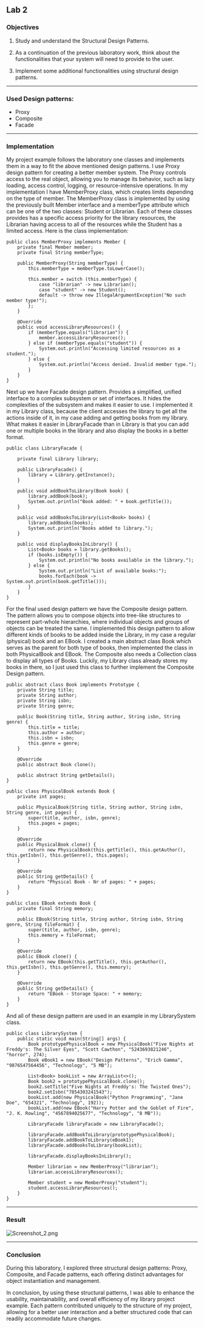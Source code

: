 ## Lab 2

### Objectives
1. Study and understand the Structural Design Patterns.

2. As a continuation of the previous laboratory work, think about the functionalities that your system will need to provide to the user.

3. Implement some additional functionalities using structural design patterns.

---

### Used Design patterns:
* Proxy
* Composite
* Facade

---

### Implementation

My project example follows the laboratory one classes and implements them in a way to fit the above mentioned
design patterns. I use Proxy design pattern for creating a better member system. The Proxy controls access to the real 
object, allowing you to manage its behavior, such as lazy loading, access control, logging, or resource-intensive operations. 
In my implementation I have MemberProxy class, which creates limits depending on the type of member. The MemberProxy class 
is implemented by using the previously built Member interface and a memberType attribute which can be one of the two classes: 
Student or Librarian. Each of these classes provides has a specific access priority for the library resources, 
the Librarian having access to all of the resources while the Student has a limited access. Here is the class implementation:
```
public class MemberProxy implements Member {
    private final Member member;
    private final String memberType;

    public MemberProxy(String memberType) {
        this.memberType = memberType.toLowerCase();

        this.member = switch (this.memberType) {
            case "librarian" -> new Librarian();
            case "student" -> new Student();
            default -> throw new IllegalArgumentException("No such member type!");
        };
    }

    @Override
    public void accessLibraryResources() {
        if (memberType.equals("librarian")) {
            member.accessLibraryResources();
        } else if (memberType.equals("student")) {
            System.out.println("Accessing limited resources as a student.");
        } else {
            System.out.println("Access denied. Invalid member type.");
        }
    }
}
```
Next up we have Facade design pattern. Provides a simplified, unified interface to a complex subsystem or set of interfaces. 
It hides the complexities of the subsystem and makes it easier to use. I implemented it in my Library class, because the
client accesses the library to get all the actions inside of it, in my case adding and getting books from my library. 
What makes it easier in LibraryFacade than in Library is that you can add one or multiple books in the library and also
display the books in a better format.
```
public class LibraryFacade {

    private final Library library;

    public LibraryFacade() {
        library = Library.getInstance();
    }

    public void addBookToLibrary(Book book) {
        library.addBook(book);
        System.out.println("Book added: " + book.getTitle());
    }

    public void addBooksToLibrary(List<Book> books) {
        library.addBooks(books);
        System.out.println("Books added to library.");
    }

    public void displayBooksInLibrary() {
        List<Book> books = library.getBooks();
        if (books.isEmpty()) {
            System.out.println("No books available in the library.");
        } else {
            System.out.println("List of available books:");
            books.forEach(book -> System.out.println(book.getTitle()));
        }
    }
}
```
For the final used design pattern we have the Composite design pattern. The pattern allows you to compose objects into 
tree-like structures to represent part-whole hierarchies, where individual objects and groups of objects can be treated the same.
I implemented this design pattern to allow different kinds of books to be added inside the Library, in my case a regular (physical) book
and an EBook. I created a main abstract class Book which serves as the parent for both type of books, then implemented the class
in both PhysicalBook and EBook. The Composite also needs a Collection class to display all types of Books. Luckily, my 
Library class already stores my books in there, so I just used this class to further implement the Composite Design pattern.

```
public abstract class Book implements Prototype {
    private String title;
    private String author;
    private String isbn;
    private String genre;

    public Book(String title, String author, String isbn, String genre) {
        this.title = title;
        this.author = author;
        this.isbn = isbn;
        this.genre = genre;
    }

    @Override
    public abstract Book clone();

    public abstract String getDetails();
}
```
```
public class PhysicalBook extends Book {
    private int pages;

    public PhysicalBook(String title, String author, String isbn, String genre, int pages) {
        super(title, author, isbn, genre);
        this.pages = pages;
    }

    @Override
    public PhysicalBook clone() {
        return new PhysicalBook(this.getTitle(), this.getAuthor(), this.getIsbn(), this.getGenre(), this.pages);
    }

    @Override
    public String getDetails() {
        return "Physical Book - Nr of pages: " + pages;
    }
}
```
```
public class EBook extends Book {
    private final String memory;

    public EBook(String title, String author, String isbn, String genre, String fileFormat) {
        super(title, author, isbn, genre);
        this.memory = fileFormat;
    }

    @Override
    public EBook clone() {
        return new EBook(this.getTitle(), this.getAuthor(), this.getIsbn(), this.getGenre(), this.memory);
    }

    @Override
    public String getDetails() {
        return "EBook - Storage Space: " + memory;
    }
}
```
And all of these design pattern are used in an example in my LibrarySystem class.
```
public class LibrarySystem {
    public static void main(String[] args) {
        Book prototypePhysicalBook = new PhysicalBook("Five Nights at Freddy's: The Silver Eyes", "Scott Cawthon", "5243693821246", "horror", 274);
        Book eBook1 = new EBook("Design Patterns", "Erich Gamma", "9876547564456", "Technology", "5 MB");

        List<Book> bookList = new ArrayList<>();
        Book book2 = prototypePhysicalBook.clone();
        book2.setTitle("Five Nights at Freddy's: The Twisted Ones");
        book2.setIsbn("7854303241543");
        bookList.add(new PhysicalBook("Python Programming", "Jane Doe", "654321", "Technology", 192));
        bookList.add(new EBook("Harry Potter and the Goblet of Fire", "J. K. Rowling", "4567894025677", "Technology", "8 MB"));

        LibraryFacade libraryFacade = new LibraryFacade();

        libraryFacade.addBookToLibrary(prototypePhysicalBook);
        libraryFacade.addBookToLibrary(eBook1);
        libraryFacade.addBooksToLibrary(bookList);

        libraryFacade.displayBooksInLibrary();

        Member librarian = new MemberProxy("librarian");
        librarian.accessLibraryResources();

        Member student = new MemberProxy("student");
        student.accessLibraryResources();
    }
}
```
---

### Result

![Screenshot_2.png](../../../../screenshots/Screenshot_2.png)

---

### Conclusion

During this laboratory, I explored three structural design patterns: Proxy, Composite, and Facade patterns, each
offering distinct advantages for object instantiation and management.

In conclusion, by using these structural patterns, I was able
to enhance the usability, maintainability, and overall efficiency of my library project example. Each pattern
contributed uniquely to the structure of my project, allowing for a better user interaction and a better structured code
that can readily accommodate future changes.
